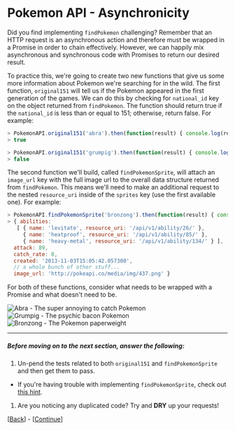 # Pokemon API - Asynchronicity

Did you find implementing `findPokemon` challenging? Remember that an HTTP request is an asynchronous action and therefore must be wrapped in a Promise in order to chain effectively. However, we can happily mix asynchronous and synchronous code with Promises to return our desired result.

To practice this, we're going to create two new functions that give us some more information about Pokemon we're searching for in the wild. The first function, `original151` will tell us if the Pokemon appeared in the first generation of the games. We can do this by checking for `national_id` key on the object returned from `findPokemon`. The function should return true if the `national_id` is less than or equal to 151; otherwise, return false. For example:

```javascript
> PokemonAPI.original151('abra').then(function(result) { console.log(result) });
> true

> PokemonAPI.original151('grumpig').then(function(result) { console.log(result) });
> false
```

The second function we'll build, called `findPokemonSprite`, will attach an `image_url` key with the full image url to the overall data structure returned from `findPokemon`. This means we'll need to make an additional request to the nested `resource_uri` inside of the `sprites` key (use the first available one). For example:

```javascript
> PokemonAPI.findPokemonSprite('bronzong').then(function(result) { console.log(result) });
> { abilities:
   [ { name: 'levitate', resource_uri: '/api/v1/ability/26/' },
     { name: 'heatproof', resource_uri: '/api/v1/ability/85/' },
     { name: 'heavy-metal', resource_uri: '/api/v1/ability/134/' } ],
  attack: 89,
  catch_rate: 0,
  created: '2013-11-03T15:05:42.057300',
  // a whole bunch of other stuff...
  image_url: 'http://pokeapi.co/media/img/437.png' }
```

For both of these functions, consider what needs to be wrapped with a Promise and what doesn't need to be.

![Abra - The super annoying to catch Pokemon](http://pokeapi.co/media/img/63.png)
![Grumpig - The psychic bacon Pokemon](http://pokeapi.co/media/img/326.png)
![Bronzong - The Pokemon paperweight](http://pokeapi.co/media/img/437.png)

* * *

##### Before moving on to the next section, answer the following:

1. Un-pend the tests related to both `original151` and `findPokemonSprite` and then get them to pass.
  * If you're having trouble with implementing `findPokemonSprite`, check out [this hint](step-4a).
1. Are you noticing any duplicated code? Try and __DRY__ up your requests!

[[Back](step-3.md)] - [[Continue](step-5.md)]